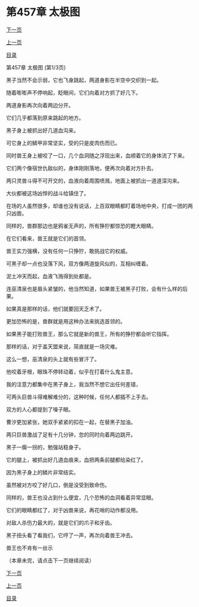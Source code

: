 <h1>第457章   太极图</h1>
            <div><p><a href="./1369_%E7%AC%AC457%E7%AB%A0_%E5%A4%AA%E6%9E%81%E5%9B%BE.md">下一页</a></p><p><a href="./1367_%E7%AC%AC456%E7%AB%A0_%E7%8E%8B%E8%80%85.md">上一页</a></p><p><a href="../">目录</a></p></div>
            <div><p>第457章   太极图 (第1/3页)</p><p>黑子当然不会示弱，它也飞身跳起，两道身影在半空中交织到一起。</p><p>随着嘭嘭声不停响起，眨眼间，它们向着对方抓了好几下。</p><p>两道身影再次向着两边分开。</p><p>它们几乎都落到原来跳起的地方。</p><p>黑子身上被抓出好几道血沟来。</p><p>可它身上的鳞甲非常坚实，受的只是皮肉伤而已。</p><p>同时兽王身上被咬了一口，几个血洞随之浮现出来，血顺着它的身体流了下来。</p><p>它们两个像宿世仇敌似的，身体刚刚落地，便再次向着对方扑去。</p><p>两只灵兽斗得不可开交的，血液向着周围喷溅，地面上被抓出一道道深沟来。</p><p>大伙都被这场凶悍的战斗给镇住了。</p><p>在场的人虽然很多，却谁也没有说话，上百双眼睛都盯着场地中央，打成一团的两只凶兽。</p><p>同样的，兽群那边也是鸦雀无声的，所有狰狞都惊恐的瞪大眼睛。</p><p>在它们看来，兽王就是它们的首领。</p><p>兽王实力强横，没有任何一只狰狞，敢挑战它的权威。</p><p>可黑子却一点也没落下风，双方像两道旋风似的，互相纠缠着。</p><p>泥土冲天而起，血液飞溅得到处都是。</p><p>连巫清泉也是眉头紧皱的，他当然知道，如果兽王被黑子打败，会有什么样的后果。</p><p>如果真是那样的话，他们就要回天乏术了。</p><p>更加恐怖的是，兽群就是用这种办法来挑选首领的。</p><p>如果黑子能打败兽王，那么它就是新的兽王，所有的狰狞都会听它指挥。</p><p>那样的话，对于盖天盟来说，简直就是一场灾难。</p><p>这么一想，巫清泉的头上就有些冒汗了。</p><p>他咬着牙根，眼珠不停转动着，似乎在打着什么鬼主意。</p><p>我的注意力都集中在黑子身上，我当然不想它出任何差错，</p><p>可两头巨兽斗得难解难分的，这种时候，任何人都插不上手去。</p><p>双方的人心都提到了嗓子眼。</p><p>曹汐更加紧张，她双手紧紧的扣在一起，在替黑子加油。</p><p>两只巨兽激战了足有十几分钟，忽的同时向着两边跳开。</p><p>黑子一瘸一拐的，勉强站稳身子。</p><p>它的腿上，被抓出好几道血痕来，血把两条前腿都给染红了。</p><p>因为黑子身上的鳞片非常结实。</p><p>虽然被对方咬了好几口，倒是没受到致命伤。</p><p>同样的，兽王也没占到什么便宜，几个恐怖的血洞看着异常显眼。</p><p>它们的眼睛都红了，对于凶兽来说，再花哨的动作都没用。</p><p>对敌人杀伤力最大的，就是它们的爪子和牙齿。</p><p>黑子扭头看了看我们，它哼了一声，再次向着兽王冲去。</p><p>兽王也不肯有一丝示</p><p>（本章未完，请点击下一页继续阅读）</p></div>
            <div><p><a href="./1369_%E7%AC%AC457%E7%AB%A0_%E5%A4%AA%E6%9E%81%E5%9B%BE.md">下一页</a></p><p><a href="./1367_%E7%AC%AC456%E7%AB%A0_%E7%8E%8B%E8%80%85.md">上一页</a></p><p><a href="../">目录</a></p></div>